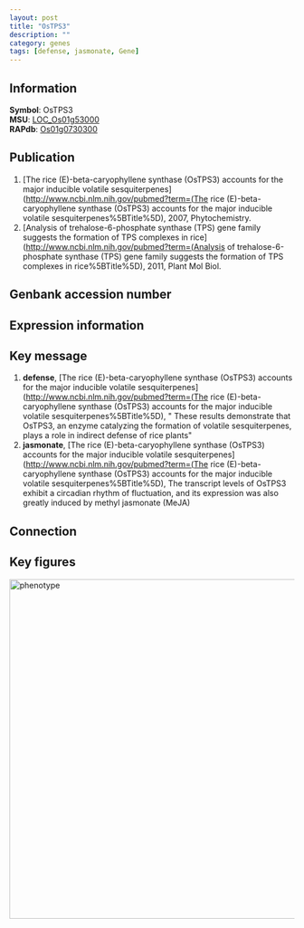 ```yaml
---
layout: post
title: "OsTPS3"
description: ""
category: genes
tags: [defense, jasmonate, Gene]
---
```


## Information
__Symbol__: OsTPS3  
__MSU__: [LOC_Os01g53000](http://rice.plantbiology.msu.edu/cgi-bin/ORF_infopage.cgi?orf=LOC_Os01g53000)  
__RAPdb__: [Os01g0730300](http://rapdb.dna.affrc.go.jp/viewer/gbrowse_details/irgsp1?name=Os01g0730300)  

## Publication
1. [The rice (E)-beta-caryophyllene synthase (OsTPS3) accounts for the major inducible volatile sesquiterpenes](http://www.ncbi.nlm.nih.gov/pubmed?term=(The rice (E)-beta-caryophyllene synthase (OsTPS3) accounts for the major inducible volatile sesquiterpenes%5BTitle%5D), 2007, Phytochemistry.
2. [Analysis of trehalose-6-phosphate synthase (TPS) gene family suggests the formation of TPS complexes in rice](http://www.ncbi.nlm.nih.gov/pubmed?term=(Analysis of trehalose-6-phosphate synthase (TPS) gene family suggests the formation of TPS complexes in rice%5BTitle%5D), 2011, Plant Mol Biol.

## Genbank accession number

## Expression information

## Key message
1. __defense__, [The rice (E)-beta-caryophyllene synthase (OsTPS3) accounts for the major inducible volatile sesquiterpenes](http://www.ncbi.nlm.nih.gov/pubmed?term=(The rice (E)-beta-caryophyllene synthase (OsTPS3) accounts for the major inducible volatile sesquiterpenes%5BTitle%5D), " These results demonstrate that OsTPS3, an enzyme catalyzing the formation of volatile sesquiterpenes, plays a role in indirect defense of rice plants"
2. __jasmonate__, [The rice (E)-beta-caryophyllene synthase (OsTPS3) accounts for the major inducible volatile sesquiterpenes](http://www.ncbi.nlm.nih.gov/pubmed?term=(The rice (E)-beta-caryophyllene synthase (OsTPS3) accounts for the major inducible volatile sesquiterpenes%5BTitle%5D),  The transcript levels of OsTPS3 exhibit a circadian rhythm of fluctuation, and its expression was also greatly induced by methyl jasmonate (MeJA)

## Connection

## Key figures
<img src="http://ricencode.github.io/images/OsTPS3.pheno.png" alt="phenotype"  style="width: 600px;"/>



